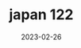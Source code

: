 ---
weight: 122
images: 
- /images/Japan/DSCF9961.jpg
title: japan 122
date: 2023-02-26
tags:
- japan
---